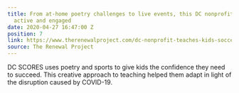 ```yaml
---
title: From at-home poetry challenges to live events, this DC nonprofit keeps kids
  active and engaged
date: 2020-04-27 16:47:00 Z
position: 7
link: https://www.therenewalproject.com/dc-nonprofit-teaches-kids-soccer-and-poetry/
source: The Renewal Project
---
```


DC SCORES uses poetry and sports to give kids the confidence they need to succeed. This creative approach to teaching helped them adapt in light of the disruption caused by COVID-19.